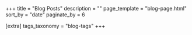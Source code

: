 +++
title = "Blog Posts"
description = ""
page_template = "blog-page.html"
sort_by = "date"
paginate_by = 6

[extra]
tags_taxonomy = "blog-tags"
+++